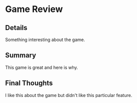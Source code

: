# Game Review

## Details
Something interesting about the game.

## Summary
This game is great and here is why.

## Final Thoughts
I like this about the game but didn't like this particular feature.
